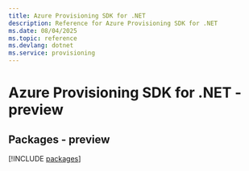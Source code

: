 ```yaml
---
title: Azure Provisioning SDK for .NET
description: Reference for Azure Provisioning SDK for .NET
ms.date: 08/04/2025
ms.topic: reference
ms.devlang: dotnet
ms.service: provisioning
---
```

# Azure Provisioning SDK for .NET - preview
## Packages - preview
[!INCLUDE [packages](provisioning-index.md)]
